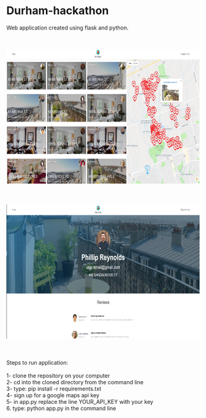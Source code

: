 # Durham-hackathon
Web application created using flask and python.<br>
<br><br>
<!-- ![home](home.png) -->
<img src="home.png" style="width: 600px; height:350px;">
<br><br>
<br><br>
<img src="user.png" style="width: 600px; height:350px;">
<br><br>
<br><br>
Steps to run application:<br><br>
1- clone the repository on your computer<br>
2- cd into the cloned directory from the command line<br>
3- type: pip install -r requirements.txt<br>
4- sign up for a google maps api key<br>
5- in app.py replace the line YOUR_API_KEY with your key<br>
6. type: python app.py in the command line